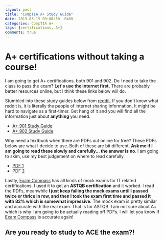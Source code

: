 ```yaml
---
layout: post
title: "CompTIA A+ Study Guide"
date: 2019-03-19 09:08:30 -0400
categories: CompTIA A+
tags: [certifications, A+]
comments: true
---
```


# A+ certifications without taking a course!

I am going to get A+ certifications, both 901 and 902. Do I need to take the class to pass the exam? <b>Let's use the internet first.</b> There are probably better resources online, but I think these links below will do.

Stumbled into these study guides below from [reddit][reddit]. If you don't know what reddit is, it is literally the people of internet sharing information. It might be hard to navigate as a first-timer. Get hang of it and you will find all the information just about <b>anything</b> you need.

- [A+ 901 Study Guide][A+ 901 Study Guide]
- [A+ 902 Study Guide][A+ 902 Study Guide]

Why need a textbook when there are PDFs out online for free? These PDFs below are what I decide to use. Both of these are bit different. <b>Ask me if I am going to read these slowly and carefully... the answer is no</b>. I am going to skim, use my best judgement on where to read carefully.

- [PDF 1][PDF 1]
- [PDF 2][PDF 2]

Lastly, [Exam Compass][Exam Compass] has all kinds of mock exams for IT related certifications. I used it to get an <b>ASTQB certification</b> and it worked. I read the PDFs, meanwhile <b>I just keep failing the mock exams until I passed twice or thrice in row, and then I took the exam first time and passed it with 82% which is somewhat impressive.</b> The mock exam is pretty similar and accurate with the real exam. That is for ASTQB. I am not sure about A+ which is why I am going to be actually reading off PDFs. I will let you know if [Exam Compass][Exam Compass] is accurate again!

## Are you ready to study to ACE the exam?!

[A+ 901 Study Guide]:https://docs.google.com/document/d/1Shh_BNuw4xh2mlr3UVBpBWqbvWJNnTtuSq12RFsjvAo/edit
[A+ 902 Study Guide]:https://docs.google.com/document/d/11TZ8TvhUlRI4yhMBSnULgwE2p4plTptIKZOJ96QdXKc/edit
[PDF 1]:http://ccilearning.com/comptia/CCILearning-Aplus-901-g186eng-sample.pdf
[PDF 2]:https://nh.lochoice.com/WCR/WCRContentDirectory/20066/093013s_ebook_v11.pdf
[reddit]:www.reddit.com
[Exam Compass]:https://www.examcompass.com/
